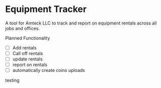 # Equipment Tracker
A tool for Amteck LLC to track and report on equipment rentals across all jobs
and offices.

Planned Functionality
- [ ] Add rentals
- [ ] Call off rentals
- [ ] update rentals
- [ ] report on rentals
- [ ] automatically create coins uploads

testing
